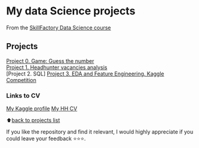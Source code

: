 # My data Science projects

From the [SkillFactory Data Science course](https://skillfactory.ru/data-scientist)

## Projects 
[Project 0. Game: Guess the number](https://github.com/zamirich/SF-Projects/tree/main/project_0)  
[Project 1. Headhunter vacancies analysis](https://github.com/zamirich/SF-Projects/tree/main/project_1)      
[Project 2. SQL]
[Project 3. EDA and Feature Engineering. Kaggle Competition](https://github.com/zamirich/SF-Projects/tree/main/project_3)      

### Links to CV
[My Kaggle profile](https://www.kaggle.com/zamirich) 
[My HH CV](___) 

:arrow_up:[back to projects list](https://github.com/zamirich/SF-Projects/tree/main/README.md#Projects)

If you like the repository and find it relevant, I would highly appreciate if you could leave your feedback ⭐️⭐️⭐️.
